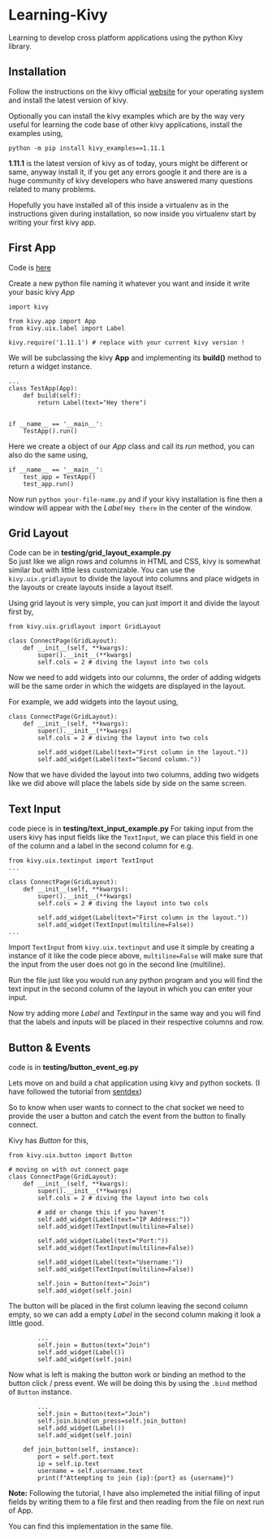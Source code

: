 # Learning-Kivy
Learning to develop cross platform applications using the python Kivy library.

## Installation
Follow the instructions on the kivy official [website](https://kivy.org/#download) for your
operating system and install the latest version of kivy.

Optionally you can install the kivy examples which are by the way very useful for learning
the code base of other kivy applications, install the examples using,

```
python -m pip install kivy_examples==1.11.1
```

**1.11.1** is the latest version of kivy as of today, yours might be different or same, anyway
install it, if you get any errors google it and there are is a huge community of kivy developers
who have answered many questions related to many problems.

Hopefully you have installed all of this inside a virtualenv as in the instructions given
during installation, so now inside you virtualenv start by writing your first kivy app.

## First App
Code is [here](https://github.com/Alexmhack/Learning-Kivy/blob/master/kivyapp/app_v0.py)

Create a new python file naming it whatever you want and inside it write your basic kivy *App*

```
import kivy

from kivy.app import App
from kivy.uix.label import Label

kivy.require('1.11.1') # replace with your current kivy version !
```

We will be subclassing the kivy **App** and implementing its **build()** method to return
a widget instance.

```
...
class TestApp(App):
    def build(self):
        return Label(text="Hey there")


if __name__ == '__main__':
    TestApp().run()
```

Here we create a object of our *App* class and call its *run* method, you can also do the same
using,

```
if __name__ == '__main__':
    test_app = TestApp()
    test_app.run()
```

Now run `python your-file-name.py` and if your kivy installation is fine then a window will
appear with the *Label* `Hey there` in the center of the window.

## Grid Layout
Code can be in **testing/grid_layout_example.py**\
So just like we align rows and columns in HTML and CSS, kivy is somewhat similar but with
little less customizable. You can use the `kivy.uix.gridlayout` to divide the layout into
columns and place widgets in the layouts or create layouts inside a layout itself.

Using grid layout is very simple, you can just import it and divide the layout first by,

```
from kivy.uix.gridlayout import GridLayout

class ConnectPage(GridLayout):
    def __init__(self, **kwargs):
        super().__init__(**kwargs)
        self.cols = 2 # diving the layout into two cols
```

Now we need to add widgets into our columns, the order of adding widgets will be the same
order in which the widgets are displayed in the layout.

For example, we add widgets into the layout using,

```
class ConnectPage(GridLayout):
    def __init__(self, **kwargs):
        super().__init__(**kwargs)
        self.cols = 2 # diving the layout into two cols

        self.add_widget(Label(text="First column in the layout."))
        self.add_widget(Label(text="Second column."))
```

Now that we have divided the layout into two columns, adding two widgets like we did above will
place the labels side by side on the same screen.

## Text Input
code piece is in **testing/text_input_example.py**
For taking input from the users kivy has input fields like the `TextInput`, we can place this
field in one of the column and a label in the second column for e.g.

```
from kivy.uix.textinput import TextInput
...

class ConnectPage(GridLayout):
    def __init__(self, **kwargs):
        super().__init__(**kwargs)
        self.cols = 2 # diving the layout into two cols

        self.add_widget(Label(text="First column in the layout."))
        self.add_widget(TextInput(multiline=False))
...
```

Import `TextInput` from `kivy.uix.textinput` and use it simple by creating a instance of it
like the code piece above, `multiline=False` will make sure that the input from the user does
not go in the second line (multiline).

Run the file just like you would run any python program and you will find the text input in
the second column of the layout in which you can enter your input.

Now try adding more *Label* and *TextInput* in the same way and you will find that the labels
and inputs will be placed in their respective columns and row.

## Button & Events
code is in **testing/button_event_eg.py**

Lets move on and build a chat application using kivy and python sockets. (I have followed the
tutorial from [sentdex](https://www.youtube.com/playlist?list=PLQVvvaa0QuDfwnDTZWw8H3hN_VRQfq8rF))

So to know when user wants to connect to the chat socket we need to provide the user a button
and catch the event from the button to finally connect.

Kivy has *Button* for this,

```
from kivy.uix.button import Button

# moving on with out connect page
class ConnectPage(GridLayout):
    def __init__(self, **kwargs):
        super().__init__(**kwargs)
        self.cols = 2 # diving the layout into two cols

        # add or change this if you haven't
        self.add_widget(Label(text="IP Address:"))
        self.add_widget(TextInput(multiline=False))

        self.add_widget(Label(text="Port:"))
        self.add_widget(TextInput(multiline=False))

        self.add_widget(Label(text="Username:"))
        self.add_widget(TextInput(multiline=False))

        self.join = Button(text="Join")
        self.add_widget(self.join)
```

The button will be placed in the first column leaving the second column empty, so we can
add a empty *Label* in the second column making it look a little good.

```
        ...
        self.join = Button(text="Join")
        self.add_widget(Label())
        self.add_widget(self.join)
```

Now what is left is making the button work or binding an method to the button click / press
event. We will be doing this by using the `.bind` method of `Button` instance.

```
        ...
        self.join = Button(text="Join")
        self.join.bind(on_press=self.join_button)
        self.add_widget(Label())
        self.add_widget(self.join)

    def join_button(self, instance):
        port = self.port.text
        ip = self.ip.text
        username = self.username.text
        print(f"Attempting to join {ip}:{port} as {username}")
```

**Note:** Following the tutorial, I have also implemeted the initial filling of input fields
by writing them to a file first and then reading from the file on next run of App.

You can find this implementation in the same file.
